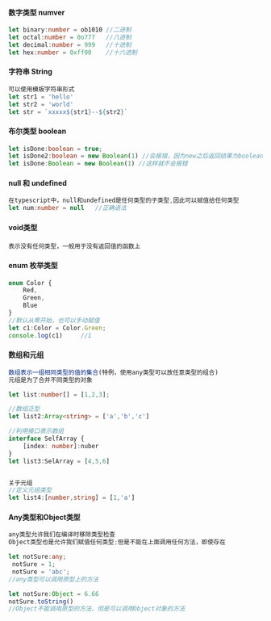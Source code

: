 #### 数字类型  numver

```typescript
let binary:number = ob1010 //二进制
let octal:number = 0o777   //八进制
let decimal:number = 999   //十进制
let hex:number = 0xff00	   //十六进制
```



#### 字符串 String

```js
可以使用模板字符串形式
let str1 = 'hello'
let str2 = 'world'
let str = `xxxxx${str1}--${str2}`
```



#### 布尔类型 boolean

```typescript
let isDone:boolean = true;
let isDone2:boolean = new Boolean(1) //会报错，因为new之后返回结果为boolean对象
let isDone:Boolean = new Boolean(1)	//这样就不会报错
```



#### null 和 undefined

```typescript
在typescript中，null和undefined是任何类型的子类型,因此可以赋值给任何类型
let num:number = null   //正确语法
```



#### void类型

```
表示没有任何类型，一般用于没有返回值的函数上
```



#### enum 枚举类型

```typescript
enum Color {
    Red,
    Green,
    Blue
}
//默认从零开始，也可以手动赋值
let c1:Color = Color.Green;
console.log(c1)		//1
```



#### 数组和元组

```typescript
数组表示一组相同类型的值的集合(特例，使用any类型可以放任意类型的组合)
元组是为了合并不同类型的对象

let list:number[] = [1,2,3];

//数组泛型
let list2:Array<string> = ['a','b','c']

//利用接口表示数组
interface SelfArray {
    [index: number]:nuber
}
let list3:SelArray = [4,5,6]


关于元组
//定义元组类型
let list4:[number,string] = [1,'a']

```



#### Any类型和Object类型

```typescript
any类型允许我们在编译时移除类型检查
Object类型也是允许我们赋值任何类型;但是不能在上面调用任何方法，即使存在

let notSure:any;
 notSure = 1;
 notSure = 'abc';
//any类型可以调用原型上的方法

let notSure:Object = 6.66
notSure.toString()
//Object不能调用原型的方法，但是可以调用Object对象的方法
```

